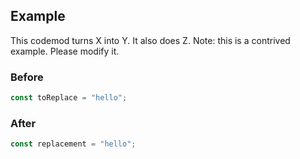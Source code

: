 


## Example
This codemod turns X into Y. It also does Z.
Note: this is a contrived example. Please modify it.

### Before

```ts
const toReplace = "hello";
```

### After

```ts
const replacement = "hello";
```

